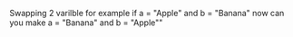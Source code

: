 Swapping 2 varilble for example if a = "Apple" and b = "Banana" now can you make a = "Banana" and b = "Apple""
